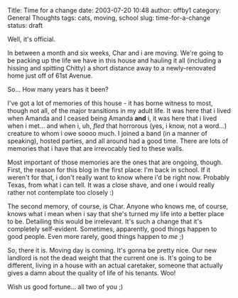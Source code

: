 Title: Time for a change
date: 2003-07-20 10:48
author: offby1
category: General Thoughts
tags: cats, moving, school
slug: time-for-a-change
status: draft

Well, it\'s official.

In between a month and six weeks, Char and i are moving. We\'re going to be packing up the life we have in this house and hauling it all (including a hissing and spitting Chitty) a short distance away to a newly-renovated home just off of 61st Avenue.

So\... How many years has it been?

I\'ve got a lot of memories of this house - it has borne witness to most, though not all, of the major transitions in my adult life. It was here that i lived when Amanda and I ceased being Amanda **and** i, it was here that i lived when i met\... and when i, uh, *fled* that horrorous (yes, i know, not a word\...) creature to whom i owe soooo much. I joined a band (in a manner of speaking), hosted parties, and all around had a good time. There are lots of memories that i have that are irrevocably tied to these walls.

Most important of those memories are the ones that are ongoing, though. First, the reason for this blog in the first place: I\'m back in school. If it weren\'t for that, i don\'t really want to know where i\'d be right now. Probably Texas, from what i can tell. It was a close shave, and one i would really rather not contemplate too closely :)

The second memory, of course, is Char. Anyone who knows me, of course, knows what i mean when i say that she\'s turned my life into a better place to be. Detailing this would be irrelevant. It\'s such a change that it\'s completely self-evident. Sometimes, apparently, good things happen to good people. Even more rarely, good things happen to *me* ;)

So, there it is. Moving day is coming. It\'s gonna be pretty nice. Our new landlord is not the dead weight that the current one is. It\'s going to be different, living in a house with an actual caretaker, someone that actually gives a damn about the quality of life of his tenants. Woo!

Wish us good fortune\... all two of you ;)
